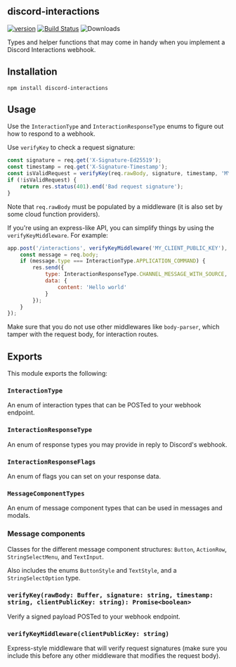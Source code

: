 ## discord-interactions

[![version](https://img.shields.io/npm/v/discord-interactions.svg)](https://www.npmjs.com/package/discord-interactions)
[![Build Status](https://travis-ci.com/discord/discord-interactions-js.svg?branch=main)](https://travis-ci.com/discord/discord-interactions-js)
![Downloads](https://img.shields.io/npm/dt/discord-interactions)

Types and helper functions that may come in handy when you implement a Discord Interactions webhook.

## Installation

```
npm install discord-interactions
```

## Usage

Use the `InteractionType` and `InteractionResponseType` enums to figure out how to respond to a webhook.

Use `verifyKey` to check a request signature:

```js
const signature = req.get('X-Signature-Ed25519');
const timestamp = req.get('X-Signature-Timestamp');
const isValidRequest = verifyKey(req.rawBody, signature, timestamp, 'MY_CLIENT_PUBLIC_KEY');
if (!isValidRequest) {
    return res.status(401).end('Bad request signature');
}
```

Note that `req.rawBody` must be populated by a middleware (it is also set by some cloud function providers).

If you're using an express-like API, you can simplify things by using the `verifyKeyMiddleware`. For example:

```js
app.post('/interactions', verifyKeyMiddleware('MY_CLIENT_PUBLIC_KEY'), (req, res) => {
    const message = req.body;
    if (message.type === InteractionType.APPLICATION_COMMAND) {
        res.send({
            type: InteractionResponseType.CHANNEL_MESSAGE_WITH_SOURCE,
            data: {
                content: 'Hello world'
            }
        });
    }
});
```

Make sure that you do not use other middlewares like `body-parser`, which tamper with the request body, for interaction routes.

## Exports

This module exports the following:

### `InteractionType`

An enum of interaction types that can be POSTed to your webhook endpoint.

### `InteractionResponseType`

An enum of response types you may provide in reply to Discord's webhook.

### `InteractionResponseFlags`

An enum of flags you can set on your response data.

### `MessageComponentTypes`

An enum of message component types that can be used in messages and modals.

### Message components

Classes for the different message component structures: `Button`, `ActionRow`, `StringSelectMenu`, and `TextInput`.

Also includes the enums `ButtonStyle` and `TextStyle`, and a `StringSelectOption` type.

### `verifyKey(rawBody: Buffer, signature: string, timestamp: string, clientPublicKey: string): Promise<boolean>`

Verify a signed payload POSTed to your webhook endpoint.

### `verifyKeyMiddleware(clientPublicKey: string)`

Express-style middleware that will verify request signatures (make sure you include this before any other middleware that modifies the request body).
